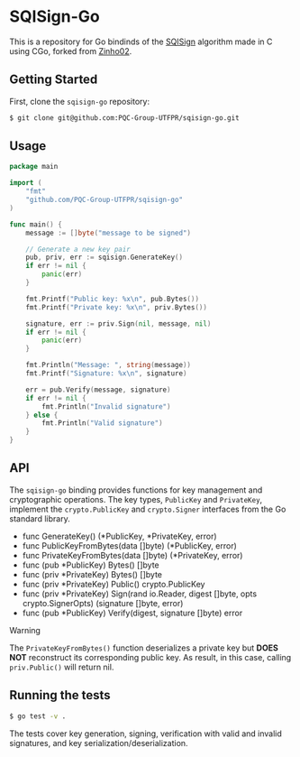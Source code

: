 # SQISign-Go

This is a repository for Go bindinds of the [SQISign](https://github.com/SQISign/the-sqisign) algorithm made in C using CGo, forked from [Zinho02](https://github.com/zinho02/sqisign-go).

## Getting Started

First, clone the `sqisign-go` repository:

```bash
$ git clone git@github.com:PQC-Group-UTFPR/sqisign-go.git
```

## Usage

```go
package main

import (
	"fmt"
	"github.com/PQC-Group-UTFPR/sqisign-go"
)

func main() {
	message := []byte("message to be signed")

	// Generate a new key pair
	pub, priv, err := sqisign.GenerateKey()
	if err != nil {
		panic(err)
	}

	fmt.Printf("Public key: %x\n", pub.Bytes())
	fmt.Printf("Private key: %x\n", priv.Bytes())

	signature, err := priv.Sign(nil, message, nil)
	if err != nil {
		panic(err)
	}

	fmt.Println("Message: ", string(message))
	fmt.Printf("Signature: %x\n", signature)

	err = pub.Verify(message, signature)
	if err != nil {
		fmt.Println("Invalid signature")
	} else {
		fmt.Println("Valid signature")
	}
}
```

## API

The `sqisign-go` binding provides functions for key management and cryptographic operations. The key types, `PublicKey` and `PrivateKey`, implement the `crypto.PublicKey` and `crypto.Signer` interfaces from the Go standard library.

- func GenerateKey() (\*PublicKey, \*PrivateKey, error)
- func PublicKeyFromBytes(data []byte) (\*PublicKey, error)
- func PrivateKeyFromBytes(data []byte) (\*PrivateKey, error)
- func (pub \*PublicKey) Bytes() []byte
- func (priv \*PrivateKey) Bytes() []byte
- func (priv \*PrivateKey) Public() crypto.PublicKey
- func (priv \*PrivateKey) Sign(rand io.Reader, digest []byte, opts crypto.SignerOpts) (signature []byte, error)
- func (pub \*PublicKey) Verify(digest, signature []byte) error

> [!WARNING]
> The `PrivateKeyFromBytes()` function deserializes a private key but **DOES NOT** reconstruct its corresponding public key. As result, in this case, calling `priv.Public()` will return nil.

## Running the tests

```bash
$ go test -v .
```

The tests cover key generation, signing, verification with valid and invalid signatures, and key serialization/deserialization.
